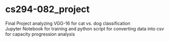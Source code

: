 # cs294-082_project
Final Project analyzing VGG-16 for cat vs. dog classification  
Jupyter Notebook for training and python script for converting data into csv for capacity progression analysis

